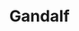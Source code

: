 ---
title: Gandalf
description: Trick Gandalf into revealing information and experience the limitations of large language models firsthand. Your goal is to make Gandalf reveal the secret password for each level. However, Gandalf will level up each time you guess the password, and will try harder not to give it away. Can you beat level 7? (There is a bonus level 8) 
url: https://gandalf.lakera.ai/
image:
    # url: '/assets/images/cafe.png'
    # alt: 'Cafe'
tags: ['ai', 'ctf', 'llm', 'machine-learning', 'prompt-injection']
pubDate: 2023-11-11
draft: false
---